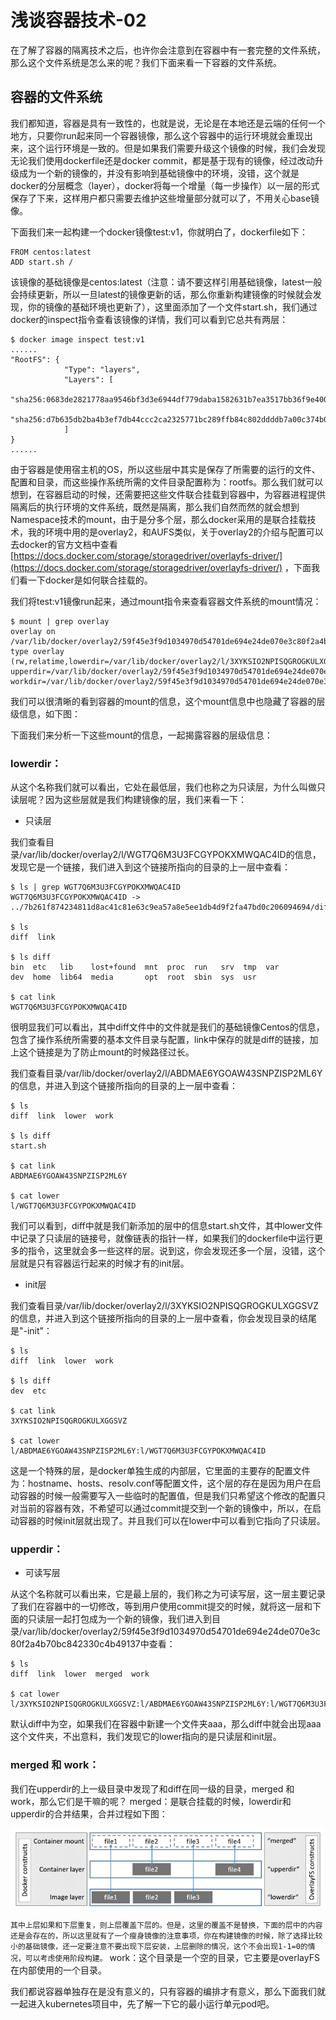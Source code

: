 # 浅谈容器技术-02
在了解了容器的隔离技术之后，也许你会注意到在容器中有一套完整的文件系统，那么这个文件系统是怎么来的呢？我们下面来看一下容器的文件系统。

## 容器的文件系统
我们都知道，容器是具有一致性的，也就是说，无论是在本地还是云端的任何一个地方，只要你run起来同一个容器镜像，那么这个容器中的运行环境就会重现出来，这个运行环境是一致的。但是如果我们需要升级这个镜像的时候，我们会发现无论我们使用dockerfile还是docker commit，都是基于现有的镜像，经过改动升级成为一个新的镜像的，并没有影响到基础镜像中的环境，没错，这个就是docker的分层概念（layer），docker将每一个增量（每一步操作）以一层的形式保存了下来，这样用户都只需要去维护这些增量部分就可以了，不用关心base镜像。

下面我们来一起构建一个docker镜像test:v1，你就明白了，dockerfile如下：

```
FROM centos:latest
ADD start.sh /
```
该镜像的基础镜像是centos:latest（注意：请不要这样引用基础镜像，latest一般会持续更新，所以一旦latest的镜像更新的话，那么你重新构建镜像的时候就会发现，你的镜像的基础环境也更新了），这里面添加了一个文件start.sh，我们通过docker的inspect指令查看该镜像的详情，我们可以看到它总共有两层：

```
$ docker image inspect test:v1
......
"RootFS": {
            "Type": "layers",
            "Layers": [
                "sha256:0683de2821778aa9546bf3d3e6944df779daba1582631b7ea3517bb36f9e4007",
                "sha256:d7b635db2ba4b3ef7db44ccc2ca2325771bc289ffb84c802ddddb7a00c374b00"
            ]        
}
......
```
由于容器是使用宿主机的OS，所以这些层中其实是保存了所需要的运行的文件、配置和目录，而这些操作系统所需的文件目录配置称为：rootfs。那么我们就可以想到，在容器启动的时候，还需要把这些文件联合挂载到容器中，为容器进程提供隔离后的执行环境的文件系统，既然是隔离，那么我们自然而然的就会想到Namespace技术的mount，由于是分多个层，那么docker采用的是联合挂载技术，我的环境中用的是overlay2，和AUFS类似，关于overlay2的介绍与配置可以去docker的官方文档中查看[https://docs.docker.com/storage/storagedriver/overlayfs-driver/](https://docs.docker.com/storage/storagedriver/overlayfs-driver/) ，下面我们看一下docker是如何联合挂载的。

我们将test:v1镜像run起来，通过mount指令来查看容器文件系统的mount情况：

```
$ mount | grep overlay
overlay on /var/lib/docker/overlay2/59f45e3f9d1034970d54701de694e24de070e3c80f2a4b70bc842330c4b49137/merged type overlay 
(rw,relatime,lowerdir=/var/lib/docker/overlay2/l/3XYKSIO2NPISQGROGKULXGGSVZ:/var/lib/docker/overlay2/l/ABDMAE6YGOAW43SNPZISP2ML6Y:/var/lib/docker/overlay2/l/WGT7Q6M3U3FCGYPOKXMWQAC4ID,
upperdir=/var/lib/docker/overlay2/59f45e3f9d1034970d54701de694e24de070e3c80f2a4b70bc842330c4b49137/diff,
workdir=/var/lib/docker/overlay2/59f45e3f9d1034970d54701de694e24de070e3c80f2a4b70bc842330c4b49137/work)
```
我们可以很清晰的看到容器的mount的信息，这个mount信息中也隐藏了容器的层级信息，如下图：

下面我们来分析一下这些mount的信息，一起揭露容器的层级信息：

### lowerdir：
从这个名称我们就可以看出，它处在最低层，我们也称之为只读层，为什么叫做只读层呢？因为这些层就是我们构建镜像的层，我们来看一下：

* 只读层

我们查看目录/var/lib/docker/overlay2/l/WGT7Q6M3U3FCGYPOKXMWQAC4ID的信息，发现它是一个链接，我们进入到这个链接所指向的目录的上一层中查看：

```
$ ls | grep WGT7Q6M3U3FCGYPOKXMWQAC4ID
WGT7Q6M3U3FCGYPOKXMWQAC4ID -> ../7b261f874234811d8ac41c81e63c9ea57a8e5ee1db4d9f2fa47bd0c206094694/diff

$ ls
diff  link

$ ls diff
bin  etc   lib    lost+found  mnt  proc  run   srv  tmp  var
dev  home  lib64  media       opt  root  sbin  sys  usr

$ cat link
WGT7Q6M3U3FCGYPOKXMWQAC4ID
```

很明显我们可以看出，其中diff文件中的文件就是我们的基础镜像Centos的信息，包含了操作系统所需要的基本文件目录与配置，link中保存的就是diff的链接，加上这个链接是为了防止mount的时候路径过长。

我们查看目录/var/lib/docker/overlay2/l/ABDMAE6YGOAW43SNPZISP2ML6Y的信息，并进入到这个链接所指向的目录的上一层中查看：

```
$ ls
diff  link  lower  work

$ ls diff
start.sh

$ cat link
ABDMAE6YGOAW43SNPZISP2ML6Y

$ cat lower
l/WGT7Q6M3U3FCGYPOKXMWQAC4ID
```

我们可以看到，diff中就是我们新添加的层中的信息start.sh文件，其中lower文件中记录了只读层的链接号，就像链表的指针一样，如果我们的dockerfile中运行更多的指令，这里就会多一些这样的层。说到这，你会发现还多一个层，没错，这个层就是只有容器运行起来的时候才有的init层。

* init层

我们查看目录/var/lib/docker/overlay2/l/3XYKSIO2NPISQGROGKULXGGSVZ的信息，并进入到这个链接所指向的目录的上一层中查看，你会发现目录的结尾是"-init"：

```
$ ls
diff  link  lower  work

$ ls diff
dev  etc

$ cat link
3XYKSIO2NPISQGROGKULXGGSVZ

$ cat lower
l/ABDMAE6YGOAW43SNPZISP2ML6Y:l/WGT7Q6M3U3FCGYPOKXMWQAC4ID
```
这是一个特殊的层，是docker单独生成的内部层，它里面的主要存的配置文件为：hostname、hosts、resolv.conf等配置文件，这个层的存在是因为用户在启动容器的时候一般需要写入一些临时的配置值，但是我们只希望这个修改的配置只对当前的容器有效，不希望可以通过commit提交到一个新的镜像中，所以，在启动容器的时候init层就出现了。并且我们可以在lower中可以看到它指向了只读层。

### upperdir：

* 可读写层

从这个名称就可以看出来，它是最上层的，我们称之为可读写层，这一层主要记录了我们在容器中的一切修改，等到用户使用commit提交的时候，就将这一层和下面的只读层一起打包成为一个新的镜像，我们进入到目录/var/lib/docker/overlay2/59f45e3f9d1034970d54701de694e24de070e3c80f2a4b70bc842330c4b49137中查看：

```
$ ls
diff  link  lower  merged  work

$ cat lower
l/3XYKSIO2NPISQGROGKULXGGSVZ:l/ABDMAE6YGOAW43SNPZISP2ML6Y:l/WGT7Q6M3U3FCGYPOKXMWQAC4ID
```
默认diff中为空，如果我们在容器中新建一个文件夹aaa，那么diff中就会出现aaa这个文件夹，不出意料，我们发现它的lower指向的是只读层和init层。

### merged 和 work：

我们在upperdir的上一级目录中发现了和diff在同一级的目录，merged 和 work，那么它们是干嘛的呢？
merged：是联合挂载的时候，lowerdir和upperdir的合并结果，合并过程如下图：

![](https://github.com/hanlaipeng/project-analysis/blob/master/img/docker-merge.png)

`其中上层如果和下层重复，则上层覆盖下层的。但是，这里的覆盖不是替换，下面的层中的内容还是会存在的，所以这里就有了一个瘦身镜像的注意事项，你在构建镜像的时候，除了选择比较小的基础镜像，还一定要注意不要出现下层安装，上层删除的情况，这个不会出现1-1=0的情况，可以考虑使用阶段构建。`
work：这个目录是一个空的目录，它主要是overlayFS在内部使用的一个目录。

我们都说容器单独存在是没有意义的，只有容器的编排才有意义，那么下面我们就一起进入kubernetes项目中，先了解一下它的最小运行单元pod吧。
